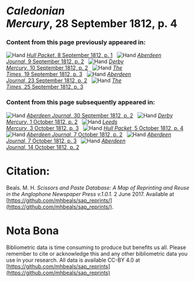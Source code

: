 # *Caledonian Mercury*, 28 September 1812, p. 4  
  
### Content from this page previously appeared in:  
![Hand](http://scissorsandpaste.net/wp-content/uploads/2017/06/smallhandpointer.png) [*Hull Packet*, 8 September 1812, p. 1](https://mhbeals.github.io/sap_html/Hull-Packet/Hull-Packet-8-September-1812-p-1)  
![Hand](http://scissorsandpaste.net/wp-content/uploads/2017/06/smallhandpointer.png) [*Aberdeen Journal*, 9 September 1812, p. 2](https://mhbeals.github.io/sap_html/Aberdeen-Journal/Aberdeen-Journal-9-September-1812-p-2)  
![Hand](http://scissorsandpaste.net/wp-content/uploads/2017/06/smallhandpointer.png) [*Derby Mercury*, 10 September 1812, p. 2](https://mhbeals.github.io/sap_html/Derby-Mercury/Derby-Mercury-10-September-1812-p-2)  
![Hand](http://scissorsandpaste.net/wp-content/uploads/2017/06/smallhandpointer.png) [*The Times*, 19 September 1812, p. 3](https://mhbeals.github.io/sap_html/The-Times/The-Times-19-September-1812-p-3)  
![Hand](http://scissorsandpaste.net/wp-content/uploads/2017/06/smallhandpointer.png) [*Aberdeen Journal*, 23 September 1812, p. 2](https://mhbeals.github.io/sap_html/Aberdeen-Journal/Aberdeen-Journal-23-September-1812-p-2)  
![Hand](http://scissorsandpaste.net/wp-content/uploads/2017/06/smallhandpointer.png) [*The Times*, 25 September 1812, p. 3](https://mhbeals.github.io/sap_html/The-Times/The-Times-25-September-1812-p-3)  
  
### Content from this page subsequently appeared in:  
![Hand](http://scissorsandpaste.net/wp-content/uploads/2017/06/smallhandpointer.png) [*Aberdeen Journal*, 30 September 1812, p. 2](https://mhbeals.github.io/sap_html/Aberdeen-Journal/Aberdeen-Journal-30-September-1812-p-2)  
![Hand](http://scissorsandpaste.net/wp-content/uploads/2017/06/smallhandpointer.png) [*Derby Mercury*, 1 October 1812, p. 2](https://mhbeals.github.io/sap_html/Derby-Mercury/Derby-Mercury-1-October-1812-p-2)  
![Hand](http://scissorsandpaste.net/wp-content/uploads/2017/06/smallhandpointer.png) [*Leeds Mercury*, 3 October 1812, p. 3](https://mhbeals.github.io/sap_html/Leeds-Mercury/Leeds-Mercury-3-October-1812-p-3)  
![Hand](http://scissorsandpaste.net/wp-content/uploads/2017/06/smallhandpointer.png) [*Hull Packet*, 5 October 1812, p. 4](https://mhbeals.github.io/sap_html/Hull-Packet/Hull-Packet-5-October-1812-p-4)  
![Hand](http://scissorsandpaste.net/wp-content/uploads/2017/06/smallhandpointer.png) [*Aberdeen Journal*, 7 October 1812, p. 2](https://mhbeals.github.io/sap_html/Aberdeen-Journal/Aberdeen-Journal-7-October-1812-p-2)  
![Hand](http://scissorsandpaste.net/wp-content/uploads/2017/06/smallhandpointer.png) [*Aberdeen Journal*, 7 October 1812, p. 3](https://mhbeals.github.io/sap_html/Aberdeen-Journal/Aberdeen-Journal-7-October-1812-p-3)  
![Hand](http://scissorsandpaste.net/wp-content/uploads/2017/06/smallhandpointer.png) [*Aberdeen Journal*, 14 October 1812, p. 2](https://mhbeals.github.io/sap_html/Aberdeen-Journal/Aberdeen-Journal-14-October-1812-p-2)  


# Citation: 

Beals. M. H. *Scissors and Paste Database: A Map of Reprinting and Reuse in the Anglophone Newspaper Press v.1.0.1.* 2 June 2017. Available at [https://github.com/mhbeals/sap_reprints/](https://github.com/mhbeals/sap_reprints/). 

# Nota Bona

Bibliometric data is time consuming to produce but benefits us all. Please remember to cite or acknowledge this and any other bibliometric data you use in your research. All data is available CC-BY 4.0 at [https://github.com/mhbeals/sap_reprints](https://github.com/mhbeals/sap_reprints)